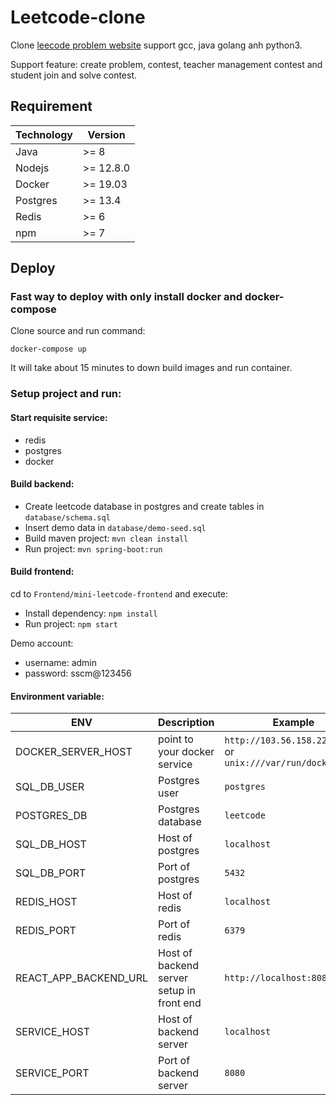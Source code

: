 # Leetcode-clone #

Clone [leecode problem website](!https://leetcode.com/problemset/all/) support gcc, java golang anh python3.

Support feature: create problem, contest, teacher management contest and student join and solve contest.

## Requirement

| Technology | Version   |
|------------|-----------|
| Java       | >= 8      |
| Nodejs     | >= 12.8.0 |
| Docker     | >= 19.03  |
| Postgres   | >= 13.4   |
| Redis      | >= 6      |
| npm        | >= 7      |

## Deploy

### Fast way to deploy with only install docker and docker-compose

Clone source and run command:

    docker-compose up

It will take about 15 minutes to down build images and run container. 

### Setup project and run:
#### Start requisite service:
- redis
- postgres 
- docker
#### Build backend:
  - Create leetcode database in postgres and create tables in `database/schema.sql`
  - Insert demo data in `database/demo-seed.sql`
  - Build maven project: `mvn clean install`
  - Run project: `mvn spring-boot:run`

#### Build frontend:

cd to `Frontend/mini-leetcode-frontend` and execute:
 - Install dependency: `npm install`
 - Run project: `npm start`

Demo account:
- username: admin
- password: sscm@123456

#### Environment variable:
| ENV                   | Description                               | Example                                                        |
|-----------------------|-------------------------------------------|----------------------------------------------------------------|
| DOCKER_SERVER_HOST    | point to your docker service              | `http://103.56.158.222:12375` or `unix:///var/run/docker.sock` |
| SQL_DB_USER           | Postgres user                             | `postgres`                                                     |
| POSTGRES_DB           | Postgres database                         | `leetcode`                                                     |
| SQL_DB_HOST           | Host of postgres                          | `localhost`                                                    |
| SQL_DB_PORT           | Port of postgres                          | `5432`                                                         |
| REDIS_HOST            | Host of redis                             | `localhost`                                                    |
| REDIS_PORT            | Port of redis                             | `6379`                                                         |
| REACT_APP_BACKEND_URL | Host of backend server setup in front end | `http://localhost:8080/api`                                    |
| SERVICE_HOST          | Host of backend server                    | `localhost`                                                    |
| SERVICE_PORT          | Port of backend server                    | `8080`                                                         |
